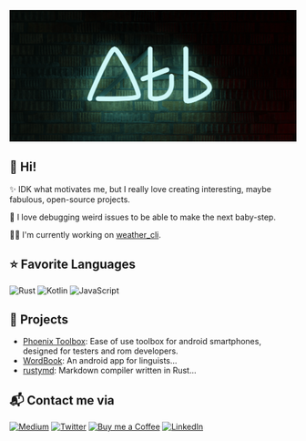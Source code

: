 ![2020, 2021 &copy; A. Taha Baki's Wall](./neon_brick_atb.wall.min.png)

## 👋 Hi!

✨ IDK what motivates me, but I really love creating interesting, maybe fabulous, open-source projects.

🧩 I love debugging weird issues to be able to make the next baby-step.
  
🧑‍💻 I'm currently working on [weather_cli](https://github.com/atahabaki/weather_cli).


## ⭐ Favorite Languages

![Rust](https://img.shields.io/badge/Rust-000000.svg?style=for-the-badge&logo=Rust&logoColor=white)
![Kotlin](https://img.shields.io/badge/Kotlin-0095D5.svg?style=for-the-badge&logo=Kotlin&logoColor=white)
![JavaScript](https://img.shields.io/badge/JavaScript-F7DF1E.svg?style=for-the-badge&logo=JavaScript&logoColor=black)

## 📁 Projects

* [Phoenix Toolbox](https://github.com/atahabaki/phoenix-toolbox):
		Ease of use toolbox for android smartphones, designed for testers and rom developers.
* [WordBook](https://github.com/atahabaki/wordbook-android):
		An android app for linguists...
* [rustymd](https://github.com/atahabaki/rustymd):
		Markdown compiler written in Rust...

## 📬 Contact me via

[![Medium](https://img.shields.io/badge/Medium-000000?style=for-the-badge&logo=Medium&logoColor=white)](https://atahabaki.medium.com/)
[![Twitter](https://img.shields.io/badge/twitter-1DA1F2?style=for-the-badge&logo=Twitter&logoColor=white)](https://twitter.com/atahabaki)
[![Buy me a Coffee](https://img.shields.io/badge/buymeacoffee-FFDD00?style=for-the-badge&logo=buymeacoffee&logoColor=black)](https://buymeacoff.ee/atahabaki)
[![LinkedIn](https://img.shields.io/badge/LinkedIn-0A66C2?style=for-the-badge&logo=LinkedIn&logoColor=white)](https://www.linkedin.com/in/atahabaki/)
